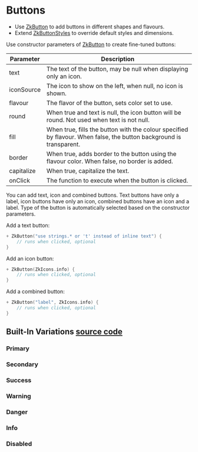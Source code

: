 # Buttons

* Use [ZkButton](/src/jsMain/kotlin/zakadabar/stack/frontend/builtin/button/ZkButton.kt) to add buttons in different
  shapes and flavours.
* Extend [ZkButtonStyles](/src/jsMain/kotlin/zakadabar/stack/frontend/builtin/button/zkButtonStyles.kt) to override
  default styles and dimensions.

Use constructor parameters of [ZkButton](/src/jsMain/kotlin/zakadabar/stack/frontend/builtin/button/ZkButton.kt) to
create fine-tuned buttons:

| Parameter | Description |
| ---- | ---- |
| text | The text of the button, may be null when displaying only an icon. |
| iconSource | The icon to show on the left, when null, no icon is shown. |
| flavour | The flavor of the button, sets color set to use. |
| round | When true and text is null, the icon button will be round. Not used when text is not null. |
| fill | When true, fills the button with the colour specified by flavour. When false, the button background is transparent. |
| border | When true, adds border to the button using the flavour color. When false, no border is added. |
| capitalize | When true, capitalize the text. |
| onClick | The function to execute when the button is clicked. |

You can add text, icon and combined buttons. Text buttons have only a label, icon buttons have only an icon, combined
buttons have an icon and a label. Type of the button is automatically selected based on the constructor parameters.

Add a text button:

```kotlin
+ ZkButton("use strings.* or 't' instead of inline text") {
    // runs when clicked, optional
}
```

Add an icon button:

```kotlin
+ ZkButton(ZkIcons.info) {
    // runs when clicked, optional
}
```

Add a combined button:

```kotlin
+ ZkButton("label", ZkIcons.info) {
    // runs when clicked, optional
}
```

## Built-In Variations [source code](../../../../lib/examples/src/jsMain/kotlin/zakadabar/lib/examples/frontend/button/ButtonExamples.kt)

### Primary

<div data-zk-enrich="ButtonExamples" data-zk-flavour="primary"></div>

### Secondary

<div data-zk-enrich="ButtonExamples" data-zk-flavour="secondary"></div>

### Success

<div data-zk-enrich="ButtonExamples" data-zk-flavour="success"></div>

### Warning

<div data-zk-enrich="ButtonExamples" data-zk-flavour="warning"></div>

### Danger

<div data-zk-enrich="ButtonExamples" data-zk-flavour="danger"></div>

### Info

<div data-zk-enrich="ButtonExamples" data-zk-flavour="info"></div>

### Disabled

<div data-zk-enrich="ButtonExamples" data-zk-flavour="disabled"></div>